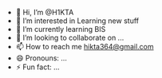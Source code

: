 - 👋 Hi, I’m @H1KTA
- 👀 I’m interested in Learning new stuff 
- 🌱 I’m currently learning BIS
- 💞️ I’m looking to collaborate on ...
- 📫 How to reach me hikta364@gmail.com
- 😄 Pronouns: ...
- ⚡ Fun fact: ...

<!---
H1KTA/H1KTA is a ✨ special ✨ repository because its `README.md` (this file) appears on your GitHub profile.
You can click the Preview link to take a look at your changes.
--->
